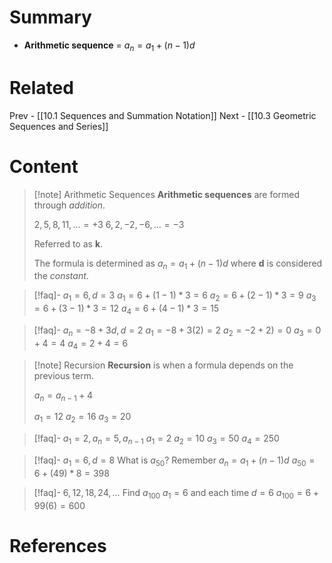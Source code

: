 # Summary
- __Arithmetic sequence__ = $a_{n}=a_{1}+(n-1)d$
# Related
Prev - [[10.1 Sequences and Summation Notation]]
Next - [[10.3 Geometric Sequences and Series]]
# Content

>[!note] Arithmetic Sequences
>__Arithmetic sequences__ are formed through _addition_.
>
>$2,5,8,11,\dots=+3$
>$6,2,-2,-6,\dots=-3$
>
>Referred to as __k__.
>
>The formula is determined as $a_{n}=a_{1}+(n-1)d$ where __d__ is considered the _constant_.

>[!faq]- $a_{1}=6,d=3$
>$a_{1}=6+(1-1)*3=6$
>$a_{2}=6+(2-1)*3=9$
>$a_{3}=6+(3-1)*3=12$
>$a_{4}=6+(4-1)*3=15$

>[!faq]- $a_{n}=-8+3d,d=2$
>$a_{1}=-8+3(2)=2$
>$a_{2}=-2+2)=0$
>$a_{3}=0+4=4$
>$a_{4}=2+4=6$

>[!note] Recursion
>__Recursion__ is when a formula depends on the previous term.
>
>$a_{n}=a_{n-1}+4$
>
>$a_{1}=12$
>$a_{2}=16$
>$a_{3}=20$

>[!faq]- $a_{1}=2,a_{n}=5,a_{n-1}$
>$a_{1}=2$
>$a_{2}=10$
>$a_{3}=50$
>$a_{4}=250$

>[!faq]- $a_{1}=6,d=8$ What is $a_{50}$?
>Remember $a_{n}=a_{1}+(n-1)d$
>$a_{50}=6+(49)*8=398$

>[!faq]- $6,12,18,24,\dots$ Find $a_{100}$
>$a_{1}=6$ and each time $d=6$
>$a_{100}=6+99(6)=600$



# References